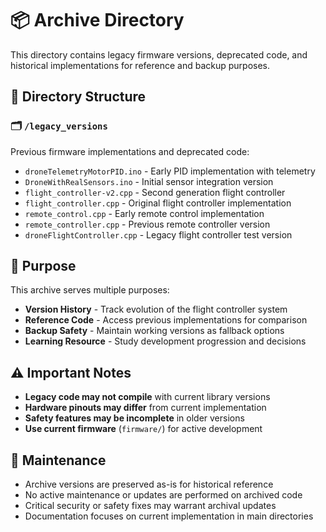 # 📦 Archive Directory

This directory contains legacy firmware versions, deprecated code, and historical implementations for reference and backup purposes.

## 📁 Directory Structure

### 🗂️ `/legacy_versions`

Previous firmware implementations and deprecated code:

- `droneTelemetryMotorPID.ino` - Early PID implementation with telemetry
- `DroneWithRealSensors.ino` - Initial sensor integration version
- `flight_controller-v2.cpp` - Second generation flight controller
- `flight_controller.cpp` - Original flight controller implementation
- `remote_control.cpp` - Early remote control implementation
- `remote_controller.cpp` - Previous remote controller version
- `droneFlightController.cpp` - Legacy flight controller test version

## 🎯 Purpose

This archive serves multiple purposes:

- **Version History** - Track evolution of the flight controller system
- **Reference Code** - Access previous implementations for comparison
- **Backup Safety** - Maintain working versions as fallback options
- **Learning Resource** - Study development progression and decisions

## ⚠️ Important Notes

- **Legacy code may not compile** with current library versions
- **Hardware pinouts may differ** from current implementation
- **Safety features may be incomplete** in older versions
- **Use current firmware** (`firmware/`) for active development

## 🔄 Maintenance

- Archive versions are preserved as-is for historical reference
- No active maintenance or updates are performed on archived code
- Critical security or safety fixes may warrant archival updates
- Documentation focuses on current implementation in main directories
